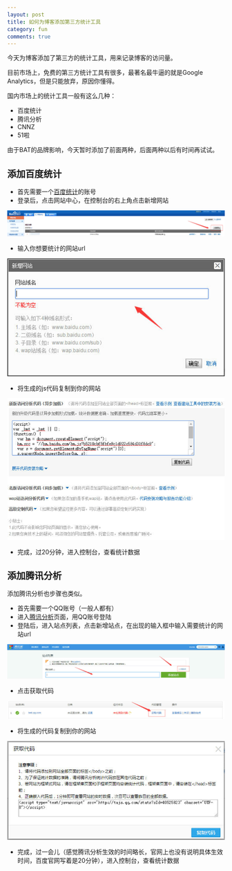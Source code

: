 ```yaml
---
layout: post
title: 如何为博客添加第三方统计工具
category: fun
comments: true
---
```


今天为博客添加了第三方的统计工具，用来记录博客的访问量。

目前市场上，免费的第三方统计工具有很多，最著名最牛逼的就是Google Analytics，但是只能放弃，原因你懂得。

国内市场上的统计工具一般有这么几种：

* 百度统计
* 腾讯分析
* CNNZ
* 51啦

由于BAT的品牌影响，今天暂时添加了前面两种，后面两种以后有时间再试试。

## 添加百度统计

* 首先需要一个[百度统计](http://tongji.baidu.com/)的账号
* 登录后，点击网站中心，在控制台的右上角点击新增网站

<p class="picture"><img alt="" src="/assets/img/2015-1-23/addSite.jpg"/></p>

* 输入你想要统计的网站url

<p class="picture"><img alt="" src="/assets/img/2015-1-23/addName.jpg"/></p>

* 将生成的js代码复制到你的网站

<p class="picture"><img alt="" src="/assets/img/2015-1-23/copyCode.jpg"/></p>

* 完成，过20分钟，进入控制台，查看统计数据

## 添加腾讯分析

添加腾讯分析也步骤也类似。

* 首先需要一个QQ账号（一般人都有）
* 进入[腾讯分析](http://v2.ta.qq.com/analysis/index)页面，用QQ账号登陆
* 登陆后，进入站点列表，点击新增站点，在出现的输入框中输入需要统计的网站url

<p class="picture"><img alt="" src="/assets/img/2015-1-23/addSiteToTX.jpg"/></p>

* 点击获取代码

<p class="picture"><img alt="" src="/assets/img/2015-1-23/getCode.jpg"/></p>

* 将生成的代码复制到你的网站

<p class="picture"><img alt="" src="/assets/img/2015-1-23/copyTXCode.jpg"/></p>

* 完成，过一会儿（感觉腾讯分析生效的时间略长，官网上也没有说明具体生效时间，百度官网写着是20分钟），进入控制台，查看统计数据
